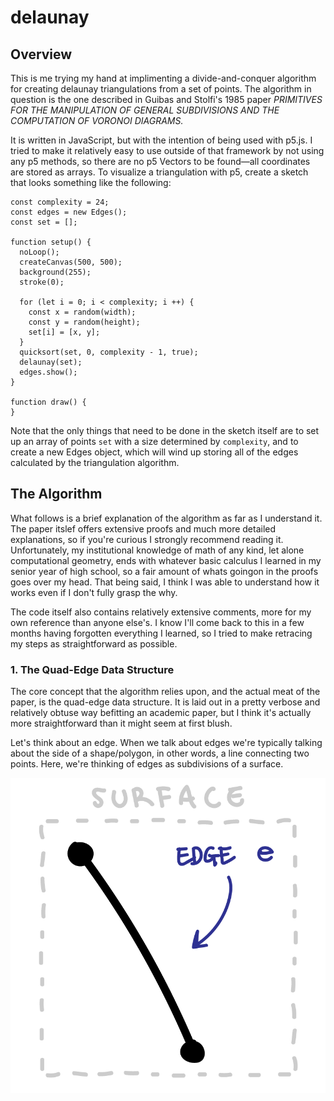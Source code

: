 # delaunay

## Overview

This is me trying my hand at implimenting a divide-and-conquer algorithm for creating delaunay triangulations from a set of points. The algorithm in question is the one described in Guibas and Stolfi's 1985 paper *PRIMITIVES FOR THE MANIPULATION OF GENERAL SUBDIVISIONS AND THE COMPUTATION OF VORONOI DIAGRAMS.*

It is written in JavaScript, but with the intention of being used with p5.js. I tried to make it relatively easy to use outside of that framework by not using any p5 methods, so there are no p5 Vectors to be found&mdash;all coordinates are stored as arrays. To visualize a triangulation with p5, create a sketch that looks something like the following:

```
const complexity = 24;
const edges = new Edges();
const set = [];

function setup() {
  noLoop();
  createCanvas(500, 500);
  background(255);
  stroke(0);

  for (let i = 0; i < complexity; i ++) {
    const x = random(width);
    const y = random(height);
    set[i] = [x, y];
  }
  quicksort(set, 0, complexity - 1, true);
  delaunay(set);
  edges.show();
}

function draw() {
}
```

Note that the only things that need to be done in the sketch itself are to set up an array of points ``` set ``` with a size determined by ``` complexity ```, and to create a new Edges object, which will wind up storing all of the edges calculated by the triangulation algorithm.

## The Algorithm

What follows is a brief explanation of the algorithm as far as I understand it. The paper itslef offers extensive proofs and much more detailed explanations, so if you're curious I strongly recommend reading it. Unfortunately, my institutional knowledge of math of any kind, let alone computational geometry, ends with whatever basic calculus I learned in my senior year of high school, so a fair amount of whats goingon in the proofs goes over my head. That being said, I think I was able to understand how it works even if I don't fully grasp the why.

The code itself also contains relatively extensive comments, more for my own reference than anyone else's. I know I'll come back to this in a few months having forgotten everything I learned, so I tried to make retracing my steps as straightforward as possible.

### 1. The Quad-Edge Data Structure

The core concept that the algorithm relies upon, and the actual meat of the paper, is the quad-edge data structure. It is laid out in a pretty verbose and relatively obtuse way befitting an academic paper, but I think it's actually more straightforward than it might seem at first blush.

Let's think about an edge. When we talk about edges we're typically talking about the side of a shape/polygon, in other words, a line connecting two points. Here, we're thinking of edges as subdivisions of a surface.

![A simple edge on a surface](edge.png)
